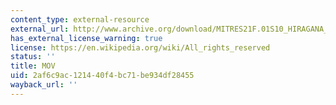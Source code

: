 ```yaml
---
content_type: external-resource
external_url: http://www.archive.org/download/MITRES21F.01S10_HIRAGANA_EXERCISES/6c2.mov
has_external_license_warning: true
license: https://en.wikipedia.org/wiki/All_rights_reserved
status: ''
title: MOV
uid: 2af6c9ac-1214-40f4-bc71-be934df28455
wayback_url: ''
---
```

